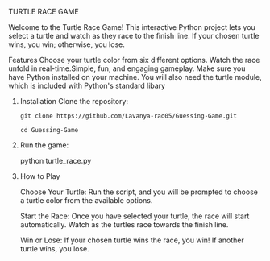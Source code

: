 TURTLE RACE GAME

Welcome to the Turtle Race Game! This interactive Python project lets you select a turtle and watch as they race to the finish line. If your chosen turtle wins, you win; otherwise, you lose.

Features
    Choose your turtle color from six different options. Watch the race unfold in real-time.Simple, fun, and engaging gameplay.
    Make sure you have Python installed on your machine. You will also need the turtle module, which is included with Python's standard libary

1. Installation
    Clone the repository:
   
       git clone https://github.com/Lavanya-rao05/Guessing-Game.git

       cd Guessing-Game

   
3. Run the game:

      python turtle_race.py
  
5. How to Play

    Choose Your Turtle:
          Run the script, and you will be prompted to choose a turtle color from the available options.
   
    Start the Race:
          Once you have selected your turtle, the race will start automatically.
          Watch as the turtles race towards the finish line.
   
    Win or Lose:
          If your chosen turtle wins the race, you win!
          If another turtle wins, you lose.
